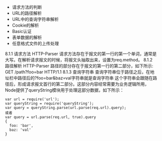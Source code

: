 - 请求方法的判断
- URL的路径解析
- URL中的查询字符串解析
- Cookie的解析
- Basic认证
- 表单数据的解析
- 任意格式文件的上传处理

8.1.1 请求方法
HTTP-Parser 请求方法存在于报文的第一行的第一个单词，通常是大写。在解析请求报文的时候，将报文头抽取出来，设置为req.method。
8.1.2 路径解析
HTTP-Parser 路径的部分存在于报文的第一行的第二部分，如下所示:
GET /path?foo=bar HTTP/1.1
8.1.3 查询字符串
查询字符串位于路径之后，在地址栏中路径后的?foo=bar&baz=val字符串就是查询字符串
这个字符串会跟随在路径后，形成请求报文首行的第二部分。这部分内容经常需要为业务逻辑所用，Node提供了queryString模块用于处理这部分数据，如下所示：
```
var url = require('url');
var queryString = require('queryString');
var query = queryString.parse(url.parse(req.url).query);
或者
var query = url.parse(req.url, true).query
{
  foo: 'bar',
  baz: 'val'
}
```